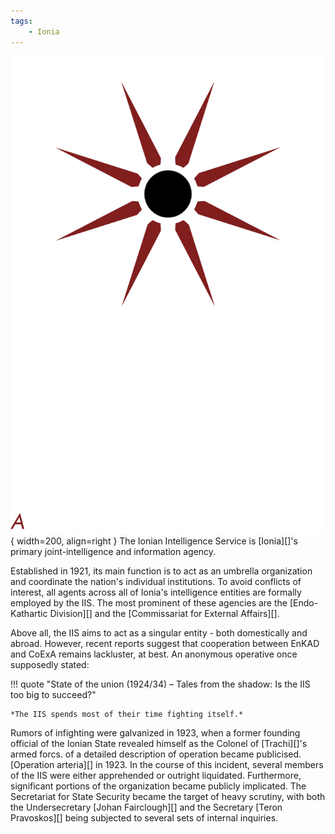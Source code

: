 ```yaml
---
tags:
    - Ionia
---
```


![IIS](../assets/organizations/IIS.png){ width=200, align=right }
The Ionian Intelligence Service is [Ionia][]'s primary joint-intelligence and information agency.

Established in 1921, its main function is to act as an umbrella organization and coordinate the nation's individual institutions. To avoid conflicts of interest, all  agents across all of Ionia's intelligence entities are formally employed by the IIS. The most prominent of these agencies are the [Endo-Kathartic Division][] and the [Commissariat for External Affairs][].

Above all, the IIS aims to act as a singular entity - both domestically and abroad. However, recent reports suggest that cooperation between EnKAD and CoExA remains lackluster, at best. An anonymous operative once supposedly stated: 

!!! quote "State of the union (1924/34) – Tales from the shadow: Is the IIS too big to succeed?"

    *The IIS spends most of their time fighting itself.*

Rumors of infighting were galvanized in 1923, when a former founding official of the Ionian State revealed himself as the Colonel of [Trachi][]'s armed forcs. of a detailed description of  operation became publicised. [Operation arteria][] in 1923. In the course of this incident, several members of the IIS were either apprehended or outright liquidated. Furthermore, significant portions of the organization became publicly implicated. The Secretariat for State Security became the target of heavy scrutiny, with both the Undersecretary [Johan Fairclough][] and the Secretary [Teron Pravoskos][] being subjected to several sets of internal inquiries.
